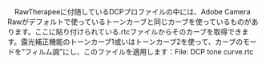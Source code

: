 　RawTherapeeに付随しているDCPプロファイルの中には、Adobe Camera
Rawがデフォルトで使っているトーンカーブと同じカーブを使っているものがあります。ここに貼り付けられている.rtcファイルからそのカーブを取得できます。露光補正機能のトーンカーブ1或いはトーンカーブ2を使って、カーブのモードを“フィルム調”にし、このファイルを適用します：File:
DCP tone curve.rtc
